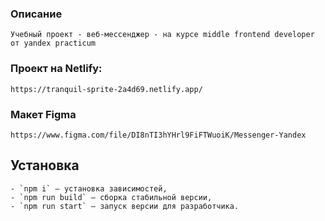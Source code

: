 ### Описание
    Учебный проект - веб-мессенджер - на курсе middle frontend developer от yandex practicum

### Проект на Netlify:
    https://tranquil-sprite-2a4d69.netlify.app/

### Макет Figma 
    https://www.figma.com/file/DI8nTI3hYHrl9FiFTWuoiK/Messenger-Yandex

## Установка
    - `npm i` — установка зависимостей,
    - `npm run build` — сборка стабильной версии,
    - `npm run start` — запуск версии для разработчика.



